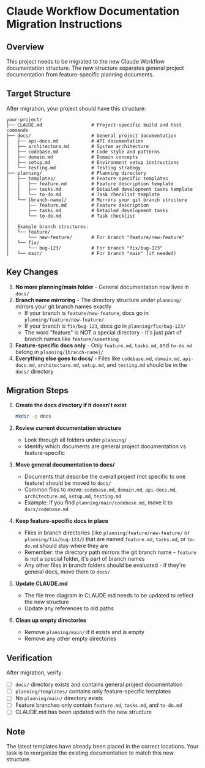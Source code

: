 # Claude Workflow Documentation Migration Instructions

## Overview
This project needs to be migrated to the new Claude Workflow documentation structure. The new structure separates general project documentation from feature-specific planning documents.

## Target Structure
After migration, your project should have this structure:

```
your-project/
├── CLAUDE.md                  # Project-specific build and test commands
├── docs/                      # General project documentation
│   ├── api-docs.md            # API documentation
│   ├── architecture.md        # System architecture
│   ├── codebase.md            # Code style and patterns
│   ├── domain.md              # Domain concepts
│   ├── setup.md               # Environment setup instructions
│   └── testing.md             # Testing strategy
├── planning/                  # Planning directory
│   ├── templates/             # Feature-specific templates
│   │   ├── feature.md         # Feature description template
│   │   ├── tasks.md           # Detailed development tasks template
│   │   └── to-do.md           # Task checklist template
│   └── [branch-name]/         # Mirrors your git branch structure
│       ├── feature.md         # Feature description
│       ├── tasks.md           # Detailed development tasks
│       └── to-do.md           # Task checklist
│
│   Example branch structures:
│   └── feature/
│       └── new-feature/       # For branch "feature/new-feature"
│   └── fix/
│       └── bug-123/           # For branch "fix/bug-123"
│   └── main/                  # For branch "main" (if needed)
```

## Key Changes
1. **No more planning/main folder** - General documentation now lives in `docs/`
2. **Branch name mirroring** - The directory structure under `planning/` mirrors your git branch names exactly
   - If your branch is `feature/new-feature`, docs go in `planning/feature/new-feature/`
   - If your branch is `fix/bug-123`, docs go in `planning/fix/bug-123/`
   - The word "feature" is NOT a special directory - it's just part of branch names like `feature/something`
3. **Feature-specific docs only** - Only `feature.md`, `tasks.md`, and `to-do.md` belong in `planning/[branch-name]/`
4. **Everything else goes to docs/** - Files like `codebase.md`, `domain.md`, `api-docs.md`, `architecture.md`, `setup.md`, and `testing.md` should be in the `docs/` directory

## Migration Steps

1. **Create the docs directory if it doesn't exist**
   ```bash
   mkdir -p docs
   ```

2. **Review current documentation structure**
   - Look through all folders under `planning/`
   - Identify which documents are general project documentation vs feature-specific

3. **Move general documentation to docs/**
   - Documents that describe the overall project (not specific to one feature) should be moved to `docs/`
   - Common files to move: `codebase.md`, `domain.md`, `api-docs.md`, `architecture.md`, `setup.md`, `testing.md`
   - Example: If you find `planning/main/codebase.md`, move it to `docs/codebase.md`

4. **Keep feature-specific docs in place**
   - Files in branch directories (like `planning/feature/new-feature/` or `planning/fix/bug-123/`) that are named `feature.md`, `tasks.md`, or `to-do.md` should stay where they are
   - Remember: the directory path mirrors the git branch name - `feature` is not a special folder, it's part of branch names
   - Any other files in branch folders should be evaluated - if they're general docs, move them to `docs/`

5. **Update CLAUDE.md**
   - The file tree diagram in CLAUDE.md needs to be updated to reflect the new structure
   - Update any references to old paths

6. **Clean up empty directories**
   - Remove `planning/main/` if it exists and is empty
   - Remove any other empty directories

## Verification
After migration, verify:
- [ ] `docs/` directory exists and contains general project documentation
- [ ] `planning/templates/` contains only feature-specific templates
- [ ] No `planning/main/` directory exists
- [ ] Feature branches only contain `feature.md`, `tasks.md`, and `to-do.md`
- [ ] CLAUDE.md has been updated with the new structure

## Note
The latest templates have already been placed in the correct locations. Your task is to reorganize the existing documentation to match this new structure.